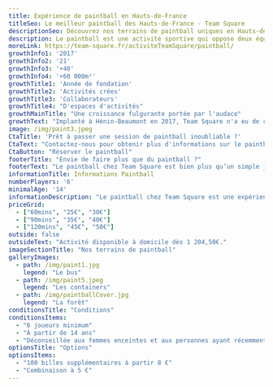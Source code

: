 ```yaml
---
title: Expérience de paintball en Hauts-de-France
titleSeo: Le meilleur paintball des Hauts-de-France - Team Square
descriptionSeo: Découvrez nos terrains de paintball uniques en Hauts-de-France. Idéal pour les groupes, les familles et le teambuilding. Réservez votre expérience dès aujourd'hui !
description: Le paintball est une activité sportive qui oppose deux équipes de 3 à 15 joueurs, armés de lanceurs projetant des billes de peinture. Les parties se déroulent en extérieur, sur des terrains aménagés, et sont supervisées par un arbitre. Plusieurs scénarios de jeu sont proposés pour varier les défis. L'activité reste sécurisée, à condition de suivre les consignes de sécurité.
moreLink: https://team-square.fr/activiteTeamSquare/paintball/
growthInfo1: '2017'
growthInfo2: '21'
growthInfo3: '+40'
growthInfo4: '+60 000m²'
growthTitle1: 'Année de fondation'
growthTitle2: 'Activités crées'
growthTitle3: 'Collaborateurs'
growthTitle4: "D'espaces d'activités"
growthMainTitle: "Une croissance fulgurante portée par l'audace"
growthText: "Implanté à Hénin-Beaumont en 2017, Team Square n'a eu de cesse d'enrichir son offre pour répondre aux attentes toujours renouvelées de sa clientèle."
image: /img/paint3.jpeg
CtaTitle: 'Prêt à passer une session de paintball inoubliable ?'
CtaText: "Contactez-nous pour obtenir plus d'informations sur le paintball à Team Square Hénin-Beaumont."
CtaButton: "Réserver le paintball"
footerTitle: "Envie de faire plus que du paintball ?"
footerText: "Le paintball chez Team Square est bien plus qu’un simple jeu : c’est une véritable expérience immersive, pensée pour plonger les participants dans des scénarios palpitants, sur des terrains variés spécialement aménagés pour l’action. Que vous soyez débutant ou joueur confirmé, chaque partie vous garantit une montée d’adrénaline unique dans un cadre sécurisé et encadré."
informationTitle: Informations Paintball
numberPlayers: '6'
minimalAge: '14'
informationDescription: "Le paintball chez Team Square est une expérience immersive sur des terrains variés. Nous fournissons tout l'équipement nécessaire pour une partie sécurisée et pleine d'adrénaline."
priceGrid:
  - ["60mins", "25€", "30€"]
  - ["90mins", "35€", "40€"]
  - ["120mins", "45€", "50€"]
outside: false
outsideText: "Activité disponible à domicile dès 1 204,50€."
imageSectionTitle: "Nos terrains de paintball"
galleryImages:
  - path: /img/paint1.jpg
    legend: "Le bus"
  - path: /img/paint5.jpeg
    legend: "Les containers"
  - path: /img/paintballCover.jpg
    legend: "La forêt"
conditionsTitle: "Conditions"
conditionsItems:
  - "6 joueurs minimum"
  - "À partir de 14 ans"
  - "Déconseillée aux femmes enceintes et aux personnes ayant récemment subi une opération chirurgicale"
optionsTitle: "Options"
optionsItems:
  - "100 billes supplémentaires à partir 8 €"
  - "Combinaison à 5 €"
---
```



